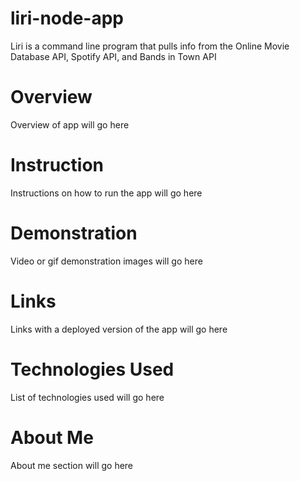 # liri-node-app
Liri is a command line program that pulls info from the Online Movie Database API, Spotify API, and Bands in Town API

# Overview
Overview of app will go here

# Instruction
Instructions on how to run the app will go here

# Demonstration
Video or gif demonstration images will go here

# Links
Links with a deployed version of the app will go here

# Technologies Used
List of technologies used will go here

# About Me
About me section will go here